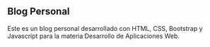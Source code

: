 ## Blog Personal

Este es un blog personal desarrollado con HTML, CSS, Bootstrap y Javascript para la materia 
Desarrollo de Aplicaciones Web.
